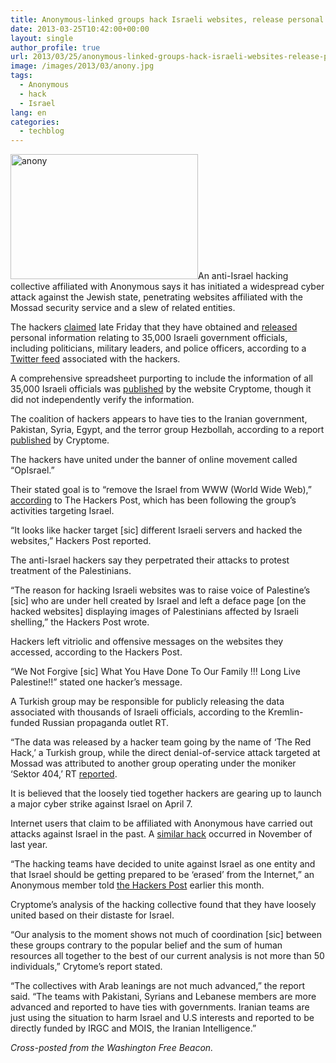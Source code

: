 ```yaml
---
title: Anonymous-linked groups hack Israeli websites, release personal data
date: 2013-03-25T10:42:00+00:00
layout: single
author_profile: true
url: 2013/03/25/anonymous-linked-groups-hack-israeli-websites-release-personal-data/
image: /images/2013/03/anony.jpg
tags:
  - Anonymous
  - hack
  - Israel
lang: en
categories: 
  - techblog
---
```

[<img class="alignright size-medium wp-image-6493" alt="anony" src="/images/2013/03/anony-300x200.jpg" width="300" height="200" srcset="/images/2013/03/anony-300x200.jpg 300w, /images/2013/03/anony.jpg 540w" sizes="(max-width: 300px) 100vw, 300px" />](/images/2013/03/anony.jpg)An anti-Israel hacking collective affiliated with Anonymous says it has initiated a widespread cyber attack against the Jewish state, penetrating websites affiliated with the Mossad security service and a slew of related entities.

The hackers [claimed](https://twitter.com/YourAnonNews/status/315608983023013888) late Friday that they have obtained and [released](http://pastebin.com/Q9Gapf8z) personal information relating to 35,000 Israeli government officials, including politicians, military leaders, and police officers, according to a [Twitter feed](https://twitter.com/YourAnonNews/status/315611499278266368) associated with the hackers.

A comprehensive spreadsheet purporting to include the information of all 35,000 Israeli officials was [published](http://cryptome.org/2013/03/mossad-opisrael.pdf) by the website Cryptome, though it did not independently verify the information.

The coalition of hackers appears to have ties to the Iranian government, Pakistan, Syria, Egypt, and the terror group Hezbollah, according to a report [published](http://cryptome.org/2013/03/opisrael-analysis.htm) by Cryptome.

The hackers have united under the banner of online movement called “OpIsrael.”

Their stated goal is to “remove the Israel from WWW (World Wide Web),” [according](http://www.thehackerspost.com/2013/03/opisrael-25-israeli-websites-hacked-by.html) to The Hackers Post, which has been following the group’s activities targeting Israel.

“It looks like hacker target [sic] different Israeli servers and hacked the websites,” Hackers Post reported.

The anti-Israel hackers say they perpetrated their attacks to protest treatment of the Palestinians.

“The reason for hacking Israeli websites was to raise voice of Palestine’s [sic] who are under hell created by Israel and left a deface page [on the hacked websites] displaying images of Palestinians affected by Israeli shelling,” the Hackers Post wrote.

Hackers left vitriolic and offensive messages on the websites they accessed, according to the Hackers Post.

“We Not Forgive [sic] What You Have Done To Our Family !!! Long Live Palestine!!” stated one hacker’s message.

A Turkish group may be responsible for publicly releasing the data associated with thousands of Israeli officials, according to the Kremlin-funded Russian propaganda outlet RT.

“The data was released by a hacker team going by the name of ‘The Red Hack,’ a Turkish group, while the direct denial-of-service attack targeted at Mossad was attributed to another group operating under the moniker ‘Sektor 404,’ RT [reported](http://rt.com/news/anonymous-hack-israeli-officials-690/).

It is believed that the loosely tied together hackers are gearing up to launch a major cyber strike against Israel on April 7.

Internet users that claim to be affiliated with Anonymous have carried out attacks against Israel in the past. A [similar hack](http://www.youtube.com/watch?v=q760tsz1Z7M) occurred in November of last year.

“The hacking teams have decided to unite against Israel as one entity and that Israel should be getting prepared to be ‘erased’ from the Internet,” an Anonymous member told [the Hackers Post](http://www.thehackerspost.com/2013/03/opisrael-hacktivists-starting-cyber.html) earlier this month.

Cryptome’s analysis of the hacking collective found that they have loosely united based on their distaste for Israel.

“Our analysis to the moment shows not much of coordination [sic] between these groups contrary to the popular belief and the sum of human resources all together to the best of our current analysis is not more than 50 individuals,” Crytome’s report stated.

“The collectives with Arab leanings are not much advanced,” the report said. “The teams with Pakistani, Syrians and Lebanese members are more advanced and reported to have ties with governments. Iranian teams are just using the situation to harm Israel and U.S interests and reported to be directly funded by IRGC and MOIS, the Iranian Intelligence.”

_Cross-posted from the Washington Free Beacon._
